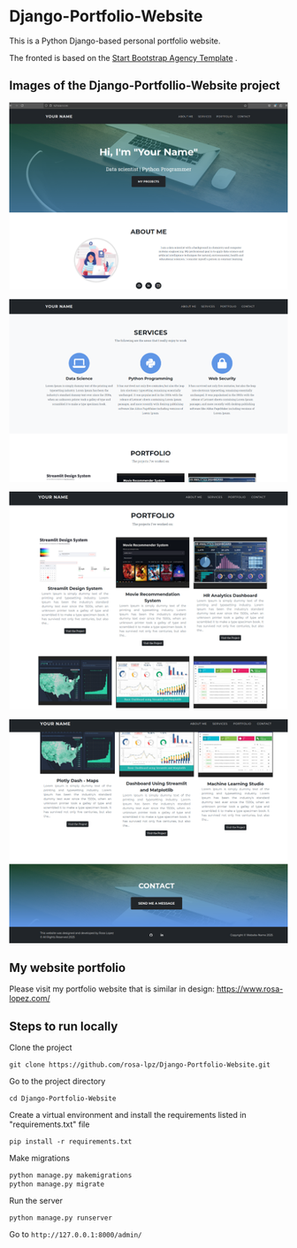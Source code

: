 # Django-Portfolio-Website

This is a Python Django-based personal portfolio website.

The fronted is based on the [Start Bootstrap Agency Template](https://startbootstrap.com/theme/agency) .


## Images of the Django-Portfollio-Website project

![image1](example-images/1.png)

![image2](example-images/2.png)

![image4](example-images/3.png)

![image5](example-images/5.png)

## My website portfolio

Please visit my portfolio website that is similar in design:
https://www.rosa-lopez.com/
 



## Steps to run locally

Clone the project

```
git clone https://github.com/rosa-lpz/Django-Portfolio-Website.git
```


Go to the project directory 

```
cd Django-Portfolio-Website
```



Create a virtual environment and install the requirements listed in "requirements.txt" file

```
pip install -r requirements.txt
```



Make migrations

```
python manage.py makemigrations
python manage.py migrate
```



Run the server

```
python manage.py runserver
```



Go to `http://127.0.0.1:8000/admin/` 

